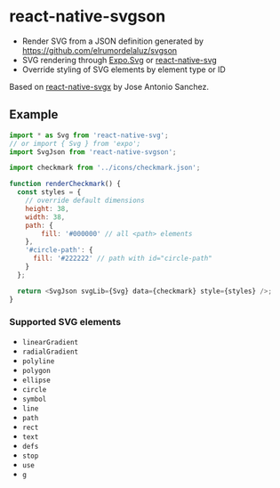 # react-native-svgson

 - Render SVG from a JSON definition generated by https://github.com/elrumordelaluz/svgson
 - SVG rendering through [Expo.Svg](https://docs.expo.io/versions/latest/sdk/svg) or [react-native-svg](https://github.com/react-native-community/react-native-svg)
 - Override styling of SVG elements by element type or ID

Based on [react-native-svgx](https://github.com/jasancheg/react-native-svgx) by Jose Antonio Sanchez.


## Example

```javascript
import * as Svg from 'react-native-svg';
// or import { Svg } from 'expo';
import SvgJson from 'react-native-svgson';

import checkmark from '../icons/checkmark.json';

function renderCheckmark() {
  const styles = {
    // override default dimensions
    height: 38,
    width: 38,
    path: {
        fill: '#000000' // all <path> elements
    },
    '#circle-path': {
      fill: '#222222' // path with id="circle-path"
    }
  };

  return <SvgJson svgLib={Svg} data={checkmark} style={styles} />;
}
```

### Supported SVG elements

* `linearGradient`
* `radialGradient`
* `polyline`
* `polygon`
* `ellipse`
* `circle`
* `symbol`
* `line`
* `path`
* `rect`
* `text`
* `defs`
* `stop`
* `use`
* `g`
